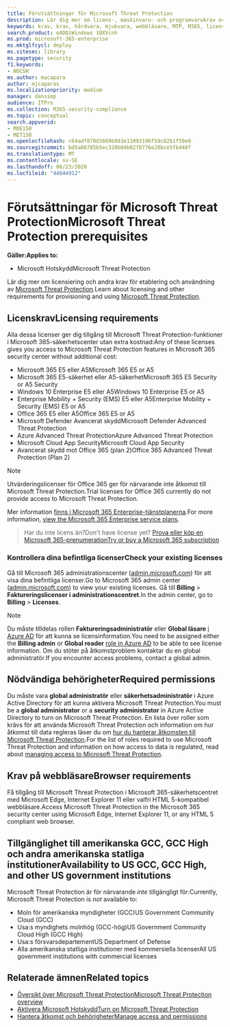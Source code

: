 ```yaml
---
title: Förutsättningar för Microsoft Threat Protection
description: Lär dig mer om licens-, maskinvaru- och programvarukrav och andra konfigurationsinställningar för Microsoft Threat Protection
keywords: krav, krav, hårdvara, mjukvara, webbläsare, MTP, M365, licens, E5, A5, EMS, köp
search.product: eADQiWindows 10XVcnh
ms.prod: microsoft-365-enterprise
ms.mktglfcycl: deploy
ms.sitesec: library
ms.pagetype: security
f1.keywords:
- NOCSH
ms.author: macapara
author: mjcaparas
ms.localizationpriority: medium
manager: dansimp
audience: ITPro
ms.collection: M365-security-compliance
ms.topic: conceptual
search.appverid:
- MOE150
- MET150
ms.openlocfilehash: c64adf870d3669b983e11093196f59c82b1f59e0
ms.sourcegitcommit: bd5a08785b5ec320b04b02f8776e28bce5fb448f
ms.translationtype: MT
ms.contentlocale: sv-SE
ms.lasthandoff: 06/23/2020
ms.locfileid: "44844912"
---
```

# <a name="microsoft-threat-protection-prerequisites"></a><span data-ttu-id="4ee0f-104">Förutsättningar för Microsoft Threat Protection</span><span class="sxs-lookup"><span data-stu-id="4ee0f-104">Microsoft Threat Protection prerequisites</span></span>

<span data-ttu-id="4ee0f-105">**Gäller:**</span><span class="sxs-lookup"><span data-stu-id="4ee0f-105">**Applies to:**</span></span>
- <span data-ttu-id="4ee0f-106">Microsoft Hotskydd</span><span class="sxs-lookup"><span data-stu-id="4ee0f-106">Microsoft Threat Protection</span></span>

<span data-ttu-id="4ee0f-107">Lär dig mer om licensiering och andra krav för etablering och användning av [Microsoft Threat Protection](microsoft-threat-protection.md).</span><span class="sxs-lookup"><span data-stu-id="4ee0f-107">Learn about licensing and other requirements for provisioning and using [Microsoft Threat Protection](microsoft-threat-protection.md).</span></span>

## <a name="licensing-requirements"></a><span data-ttu-id="4ee0f-108">Licenskrav</span><span class="sxs-lookup"><span data-stu-id="4ee0f-108">Licensing requirements</span></span>
<span data-ttu-id="4ee0f-109">Alla dessa licenser ger dig tillgång till Microsoft Threat Protection-funktioner i Microsoft 365-säkerhetscenter utan extra kostnad:</span><span class="sxs-lookup"><span data-stu-id="4ee0f-109">Any of these licenses gives you access to Microsoft Threat Protection features in Microsoft 365 security center without additional cost:</span></span>

- <span data-ttu-id="4ee0f-110">Microsoft 365 E5 eller A5</span><span class="sxs-lookup"><span data-stu-id="4ee0f-110">Microsoft 365 E5 or A5</span></span>
- <span data-ttu-id="4ee0f-111">Microsoft 365 E5-säkerhet eller A5-säkerhet</span><span class="sxs-lookup"><span data-stu-id="4ee0f-111">Microsoft 365 E5 Security or A5 Security</span></span>
- <span data-ttu-id="4ee0f-112">Windows 10 Enterprise E5 eller A5</span><span class="sxs-lookup"><span data-stu-id="4ee0f-112">Windows 10 Enterprise E5 or A5</span></span>
- <span data-ttu-id="4ee0f-113">Enterprise Mobility + Security (EMS) E5 eller A5</span><span class="sxs-lookup"><span data-stu-id="4ee0f-113">Enterprise Mobility + Security (EMS) E5 or A5</span></span> 
- <span data-ttu-id="4ee0f-114">Office 365 E5 eller A5</span><span class="sxs-lookup"><span data-stu-id="4ee0f-114">Office 365 E5 or A5</span></span>
- <span data-ttu-id="4ee0f-115">Microsoft Defender Avancerat skydd</span><span class="sxs-lookup"><span data-stu-id="4ee0f-115">Microsoft Defender Advanced Threat Protection</span></span>
- <span data-ttu-id="4ee0f-116">Azure Advanced Threat Protection</span><span class="sxs-lookup"><span data-stu-id="4ee0f-116">Azure Advanced Threat Protection</span></span> 
- <span data-ttu-id="4ee0f-117">Microsoft Cloud App Security</span><span class="sxs-lookup"><span data-stu-id="4ee0f-117">Microsoft Cloud App Security</span></span>
- <span data-ttu-id="4ee0f-118">Avancerat skydd mot Office 365 (plan 2)</span><span class="sxs-lookup"><span data-stu-id="4ee0f-118">Office 365 Advanced Threat Protection (Plan 2)</span></span>

> [!NOTE]
> <span data-ttu-id="4ee0f-119">Utvärderingslicenser för Office 365 ger för närvarande inte åtkomst till Microsoft Threat Protection.</span><span class="sxs-lookup"><span data-stu-id="4ee0f-119">Trial licenses for Office 365 currently do not provide access to Microsoft Threat Protection.</span></span>

<span data-ttu-id="4ee0f-120">Mer information [finns i Microsoft 365 Enterprise-tjänstplanerna](https://www.microsoft.com/licensing/product-licensing/microsoft-365-enterprise).</span><span class="sxs-lookup"><span data-stu-id="4ee0f-120">For more information, [view the Microsoft 365 Enterprise service plans](https://www.microsoft.com/licensing/product-licensing/microsoft-365-enterprise).</span></span>

> <span data-ttu-id="4ee0f-121">Har du inte licens än?</span><span class="sxs-lookup"><span data-stu-id="4ee0f-121">Don't have license yet?</span></span> [<span data-ttu-id="4ee0f-122">Prova eller köp en Microsoft 365-prenumeration</span><span class="sxs-lookup"><span data-stu-id="4ee0f-122">Try or buy a Microsoft 365 subscription</span></span>](https://docs.microsoft.com/microsoft-365/commerce/try-or-buy-microsoft-365?view=o365-worldwide)

### <a name="check-your-existing--licenses"></a><span data-ttu-id="4ee0f-123">Kontrollera dina befintliga licenser</span><span class="sxs-lookup"><span data-stu-id="4ee0f-123">Check your existing  licenses</span></span>
<span data-ttu-id="4ee0f-124">Gå till Microsoft 365 administrationscenter ([admin.microsoft.com](https://admin.microsoft.com/)) för att visa dina befintliga licenser.</span><span class="sxs-lookup"><span data-stu-id="4ee0f-124">Go to Microsoft 365 admin center ([admin.microsoft.com](https://admin.microsoft.com/)) to view your existing licenses.</span></span> <span data-ttu-id="4ee0f-125">Gå till **Billing**  >  **Faktureringslicenser i administrationscentret**.</span><span class="sxs-lookup"><span data-stu-id="4ee0f-125">In the admin center, go to **Billing** > **Licenses**.</span></span>

>[!NOTE]
> <span data-ttu-id="4ee0f-126">Du måste tilldelas rollen **Faktureringsadministratör** eller **Global läsare** [i Azure AD](https://docs.microsoft.com/azure/active-directory/users-groups-roles/directory-assign-admin-roles#available-roles) för att kunna se licensinformation.</span><span class="sxs-lookup"><span data-stu-id="4ee0f-126">You need to be assigned either the **Billing admin** or **Global reader** [role in Azure AD](https://docs.microsoft.com/azure/active-directory/users-groups-roles/directory-assign-admin-roles#available-roles) to be able to see license information.</span></span> <span data-ttu-id="4ee0f-127">Om du stöter på åtkomstproblem kontaktar du en global administratör.</span><span class="sxs-lookup"><span data-stu-id="4ee0f-127">If you encounter access problems, contact a global admin.</span></span>

## <a name="required-permissions"></a><span data-ttu-id="4ee0f-128">Nödvändiga behörigheter</span><span class="sxs-lookup"><span data-stu-id="4ee0f-128">Required permissions</span></span>
<span data-ttu-id="4ee0f-129">Du måste vara **global administratör** eller **säkerhetsadministratör** i Azure Active Directory för att kunna aktivera Microsoft Threat Protection.</span><span class="sxs-lookup"><span data-stu-id="4ee0f-129">You must be a **global administrator** or a **security administrator** in Azure Active Directory to turn on Microsoft Threat Protection.</span></span> <span data-ttu-id="4ee0f-130">En lista över roller som krävs för att använda Microsoft Threat Protection och information om hur åtkomst till data regleras läser du om [hur du hanterar åtkomsten till Microsoft Threat Protection](mtp-permissions.md).</span><span class="sxs-lookup"><span data-stu-id="4ee0f-130">For the list of roles required to use Microsoft Threat Protection and information on how access to data is regulated, read about [managing access to Microsoft Threat Protection](mtp-permissions.md).</span></span>

## <a name="browser-requirements"></a><span data-ttu-id="4ee0f-131">Krav på webbläsare</span><span class="sxs-lookup"><span data-stu-id="4ee0f-131">Browser requirements</span></span>
<span data-ttu-id="4ee0f-132">Få tillgång till Microsoft Threat Protection i Microsoft 365-säkerhetscentret med Microsoft Edge, Internet Explorer 11 eller valfri HTML 5-kompatibel webbläsare.</span><span class="sxs-lookup"><span data-stu-id="4ee0f-132">Access Microsoft Threat Protection in the Microsoft 365 security center using Microsoft Edge, Internet Explorer 11, or any HTML 5 compliant web browser.</span></span>

## <a name="availability-to-us-gcc-gcc-high-and-other-us-government-institutions"></a><span data-ttu-id="4ee0f-133">Tillgänglighet till amerikanska GCC, GCC High och andra amerikanska statliga institutioner</span><span class="sxs-lookup"><span data-stu-id="4ee0f-133">Availability to US GCC, GCC High, and other US government institutions</span></span>
<span data-ttu-id="4ee0f-134">Microsoft Threat Protection är för närvarande *inte* tillgängligt för:</span><span class="sxs-lookup"><span data-stu-id="4ee0f-134">Currently, Microsoft Threat Protection is *not* available to:</span></span>
- <span data-ttu-id="4ee0f-135">Moln för amerikanska myndigheter (GCC)</span><span class="sxs-lookup"><span data-stu-id="4ee0f-135">US Government Community Cloud (GCC)</span></span>
- <span data-ttu-id="4ee0f-136">Usa:s myndighets molnhög (GCC-hög)</span><span class="sxs-lookup"><span data-stu-id="4ee0f-136">US Government Community Cloud High (GCC High)</span></span>
- <span data-ttu-id="4ee0f-137">Usa:s försvarsdepartement</span><span class="sxs-lookup"><span data-stu-id="4ee0f-137">US Department of Defense</span></span>
- <span data-ttu-id="4ee0f-138">Alla amerikanska statliga institutioner med kommersiella licenser</span><span class="sxs-lookup"><span data-stu-id="4ee0f-138">All US government institutions with commercial licenses</span></span>

## <a name="related-topics"></a><span data-ttu-id="4ee0f-139">Relaterade ämnen</span><span class="sxs-lookup"><span data-stu-id="4ee0f-139">Related topics</span></span>
- [<span data-ttu-id="4ee0f-140">Översikt över Microsoft Threat Protection</span><span class="sxs-lookup"><span data-stu-id="4ee0f-140">Microsoft Threat Protection overview</span></span>](microsoft-threat-protection.md)
- [<span data-ttu-id="4ee0f-141">Aktivera Microsoft Hotskydd</span><span class="sxs-lookup"><span data-stu-id="4ee0f-141">Turn on Microsoft Threat Protection</span></span>](mtp-enable.md)
- [<span data-ttu-id="4ee0f-142">Hantera åtkomst och behörigheter</span><span class="sxs-lookup"><span data-stu-id="4ee0f-142">Manage access and permissions</span></span>](mtp-permissions.md)
